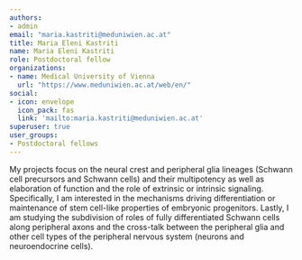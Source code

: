 ```yaml
---
authors:
- admin
email: "maria.kastriti@meduniwien.ac.at"
title: Maria Eleni Kastriti
name: Maria Eleni Kastriti
role: Postdoctoral fellow
organizations:
- name: Medical University of Vienna
  url: "https://www.meduniwien.ac.at/web/en/"
social:
- icon: envelope
  icon_pack: fas
  link: 'mailto:maria.kastriti@meduniwien.ac.at'
superuser: true
user_groups:
- Postdoctoral fellows
---
```


My projects focus on the neural crest and peripheral glia lineages (Schwann cell precursors and Schwann cells) and their multipotency as well as elaboration of function and the role of extrinsic or intrinsic signaling. Specifically, I am interested in the mechanisms driving  differentiation or maintenance of stem cell-like properties of embryonic progenitors. Lastly, I am studying the subdivision of roles of fully differentiated Schwann cells along peripheral axons and the cross-talk between the peripheral glia and other cell types of the peripheral nervous system (neurons and neuroendocrine cells).
